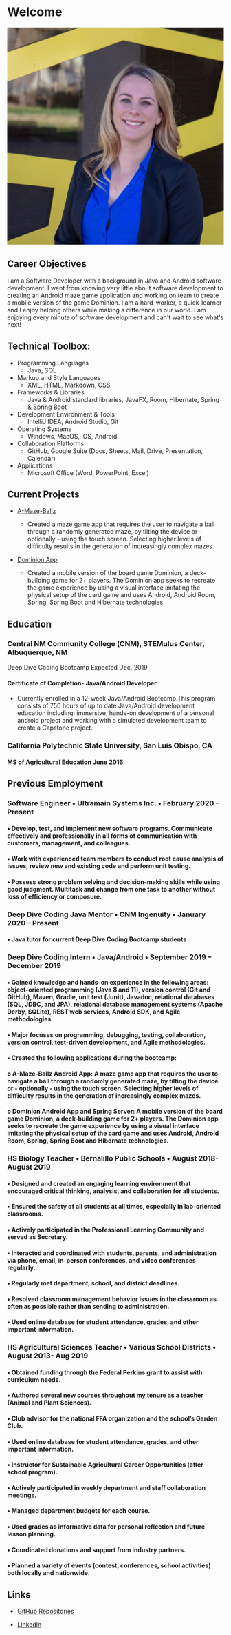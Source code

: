 # Welcome

![sitepicture](IMG_4538.jpg)

## Career Objectives

I am a Software Developer with a background in Java and Android software development. I went from knowing very little about software development to creating an Android maze game application and working on team to create a mobile version of the game Dominion. I am a hard-worker, a quick-learner and I enjoy helping others while making a difference in our world. I am enjoying every minute of software development and can't wait to see what's next! 

## Technical Toolbox:
* Programming Languages
   * Java, SQL
* Markup and Style Languages
   * XML, HTML, Markdown, CSS
* Frameworks & Libraries
   * Java & Android standard libraries, JavaFX, Room, Hibernate, Spring & Spring Boot       
* Development Environment & Tools
   * IntelliJ IDEA, Android Studio, Git
* Operating Systems
   * Windows, MacOS, iOS, Android
* Collaboration Platforms
   * GitHub, Google Suite (Docs, Sheets, Mail, Drive, Presentation, Calendar)
* Applications
   * Microsoft Office (Word, PowerPoint, Excel)



## Current Projects

* [A-Maze-Ballz](https://github.com/edubois9119/a-maze-ballz) 
  *	Created a maze game app that requires the user to navigate a ball through a randomly generated maze, by tilting the device or - optionally - using the touch screen. Selecting higher levels of difficulty results in the generation of increasingly complex mazes.


* [Dominion App](https://dominion-game.github.io/)
  * Created a mobile version of the board game Dominion, a deck-building game for 2+ players. The Dominion app seeks to recreate the game experience by using a visual interface imitating the physical setup of the card game and uses Android, Android Room, Spring, Spring Boot and Hibernate technologies

## Education

### Central NM Community College (CNM), STEMulus Center, Albuquerque, NM
Deep Dive Coding Bootcamp						Expected Dec. 2019

#### Certificate of Completion- Java/Android Developer
  * Currently enrolled in a 12-week Java/Android Bootcamp.This program consists of 750 hours of up to date Java/Android development education including: immersive, hands-on development of a personal android project and working with a simulated development team to create a Capstone project.

### California Polytechnic State University, San Luis Obispo, CA
#### MS of Agricultural Education							June 2016
 

## Previous Employment 

### Software Engineer • Ultramain Systems Inc. • February 2020 – Present
#### •	Develop, test, and implement new software programs. Communicate effectively and professionally in all forms of communication with customers, management, and colleagues.
#### •	Work with experienced team members to conduct root cause analysis of issues, review new and existing code and perform unit testing.
#### •	Possess strong problem solving and decision-making skills while using good judgment. Multitask and change from one task to another without loss of efficiency or composure.

### Deep Dive Coding Java Mentor • CNM Ingenuity • January 2020 – Present
#### •	Java tutor for current Deep Dive Coding Bootcamp students

### Deep Dive Coding Intern • Java/Android • September 2019 – December 2019 
#### •	Gained knowledge and hands-on experience in the following areas: object-oriented programming (Java 8 and 11), version control (Git and GitHub), Maven, Gradle, unit test (Junit), Javadoc, relational databases (SQL, JDBC, and JPA), relational database management systems (Apache Derby, SQLite), REST web services, Android SDK, and Agile methodologies
#### •	Major focuses on programming, debugging, testing, collaboration, version control, test-driven development, and Agile methodologies.
#### •	Created the following applications during the bootcamp:  
#### o	A-Maze-Ballz Android App: A maze game app that requires the user to navigate a ball through a randomly generated maze, by tilting the device or - optionally - using the touch screen. Selecting higher levels of difficulty results in the generation of increasingly complex mazes.
#### o	Dominion Android App and Spring Server: A mobile version of the board game Dominion, a deck-building game for 2+ players. The Dominion app seeks to recreate the game experience by using a visual interface imitating the physical setup of the card game and uses Android, Android Room, Spring, Spring Boot and Hibernate technologies.

### HS Biology Teacher • Bernalillo Public Schools • August 2018- August 2019
#### •	Designed and created an engaging learning environment that encouraged critical thinking, analysis, and collaboration for all students.
#### •	Ensured the safety of all students at all times, especially in lab-oriented classrooms.
#### •	Actively participated in the Professional Learning Community and served as Secretary.
#### •	Interacted and coordinated with students, parents, and administration via phone, email, in-person conferences, and video conferences regularly.
#### •	Regularly met department, school, and district deadlines.
#### •	Resolved classroom management behavior issues in the classroom as often as possible rather than sending to administration.   
#### •	Used online database for student attendance, grades, and other important information.

### HS Agricultural Sciences Teacher • Various School Districts • August 2013- Aug 2019
#### •	Obtained funding through the Federal Perkins grant to assist with curriculum needs.
#### •	Authored several new courses throughout my tenure as a teacher (Animal and Plant Sciences).
#### •	Club advisor for the national FFA organization and the school’s Garden Club.
#### •	Used online database for student attendance, grades, and other important information. 
#### •	Instructor for Sustainable Agricultural Career Opportunities (after school program).
#### •	Actively participated in weekly department and staff collaboration meetings.
#### •	Managed department budgets for each course.
#### •	Used grades as informative data for personal reflection and future lesson planning.
#### •	Coordinated donations and support from industry partners.
#### •	Planned a variety of events (contest, conferences, school activities) both locally and nationwide.

## Links

* [GitHub Repositories](https://github.com/edubois9119)

* [LinkedIn](https://www.linkedin.com/in/erica-dubois-90b171187/)

